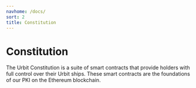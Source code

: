 ```yaml
---
navhome: /docs/
sort: 2
title: Constitution
---
```


# Constitution

The Urbit Constitution is a suite of smart contracts that provide holders with
full control over their Urbit ships. These smart contracts are the foundations
of our PKI on the Ethereum blockchain.

</list>

